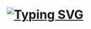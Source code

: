 <h1 align="center">
    <a href="https://git.io/typing-svg"><img src="https://readme-typing-svg.herokuapp.com?font=Honk&size=50&duration=3000&pause=3000&center=true&vCenter=true&random=false&width=500&height=70&lines=WELCOME;THIS+IS+ROCKCRAZE01" alt="Typing SVG" /></a>
</h1>
